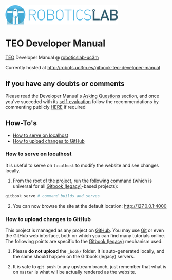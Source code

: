 [![roboticslab-uc3m logo](assets/roboticslab-banner-350px.png)](https://github.com/roboticslab-uc3m)

# TEO Developer Manual

[TEO](http://roboticslab.uc3m.es/roboticslab/robot/teo-humanoid) Developer Manual @ [roboticslab-uc3m](https://github.com/roboticslab-uc3m)

Currently hosted at http://robots.uc3m.es/gitbook-teo-developer-manual

## If you have any doubts or comments
Please read the Developer Manual's [Asking Questions](http://robots.uc3m.es/gitbook-developer-manual/asking-questions.html) section, and once you've succeded with its [self-evaluation](http://robots.uc3m.es/gitbook-developer-manual/asking-questions.html#self-evaluation-time) follow the recommendations by commenting publicly [HERE](https://github.com/roboticslab-uc3m/teo-developer-manual/issues/new) if required

## How-To's
* [How to serve on localhost](#how-to-serve-on-localhost)
* [How to upload changes to GitHub](#how-to-upload-changes-to-github)

### How to serve on localhost
It is useful to serve on `localhost` to modify the website and see changes locally.

1. From the root of the project, run the following command (which is universal for all [Gitbook (legacy)](https://github.com/GitbookIO/gitbook)-based projects):
```bash
gitbook serve # command builds and serves
```

2. You can now browse the site at the default location: http://127.0.0.1:4000

### How to upload changes to GitHub
This project is managed as any project on [GitHub](https://www.github.com). You may use [Git](https://git-scm.com) or even the GitHub web interface, both on which you can find many tutorials online. The following points are specific to the [Gitbook (legacy)](https://github.com/asrob-uc3m/actas/issues/148#issuecomment-449748350) mechanism used:

1. Please **do not upload** the `_book/` folder. It is auto-generated locally, and the same should happen on the Gitbook (legacy) servers.

2. It is safe to `git push` to any upstream branch, just remember that what is on `master` is what will be actually rendered as the website.
